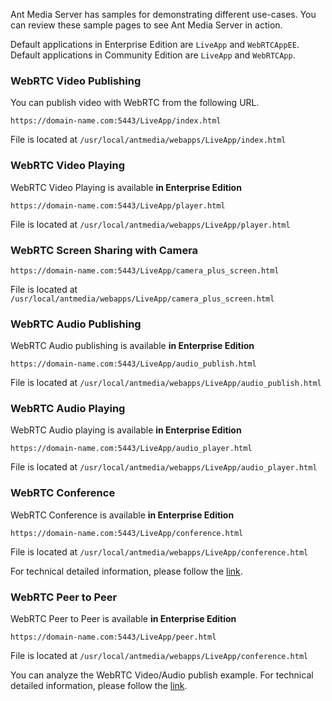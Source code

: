 Ant Media Server has samples for demonstrating different use-cases. You can review these sample pages to see Ant Media Server in action.

Default applications in Enterprise Edition are `LiveApp` and `WebRTCAppEE`.  Default applications in Community Edition are `LiveApp` and `WebRTCApp`. 

### WebRTC Video Publishing

You can publish video with WebRTC from the following URL.
````
https://domain-name.com:5443/LiveApp/index.html
````
File is located at `/usr/local/antmedia/webapps/LiveApp/index.html`

### WebRTC Video Playing

WebRTC Video Playing is available **in Enterprise Edition**
````
https://domain-name.com:5443/LiveApp/player.html
````
File is located at `/usr/local/antmedia/webapps/LiveApp/player.html`

### WebRTC Screen Sharing with Camera

````
https://domain-name.com:5443/LiveApp/camera_plus_screen.html
````
File is located at `/usr/local/antmedia/webapps/LiveApp/camera_plus_screen.html`

### WebRTC Audio Publishing

WebRTC Audio publishing is available **in Enterprise Edition**
````
https://domain-name.com:5443/LiveApp/audio_publish.html
````
File is located at `/usr/local/antmedia/webapps/LiveApp/audio_publish.html`

### WebRTC Audio Playing

WebRTC Audio playing is available **in Enterprise Edition**
````
https://domain-name.com:5443/LiveApp/audio_player.html
````
File is located at `/usr/local/antmedia/webapps/LiveApp/audio_player.html`


### WebRTC Conference 

WebRTC Conference is available **in Enterprise Edition**

````
https://domain-name.com:5443/LiveApp/conference.html
````
File is located at `/usr/local/antmedia/webapps/LiveApp/conference.html`

For technical detailed information, please follow the [link](WebRTC-Conference-Call).

### WebRTC Peer to Peer

WebRTC Peer to Peer is available **in Enterprise Edition**

````
https://domain-name.com:5443/LiveApp/peer.html
````
File is located at `/usr/local/antmedia/webapps/LiveApp/conference.html`

You can analyze the WebRTC Video/Audio publish example. For technical detailed information, please follow the [link](WebRTC-Peer-to-Peer-Communication).